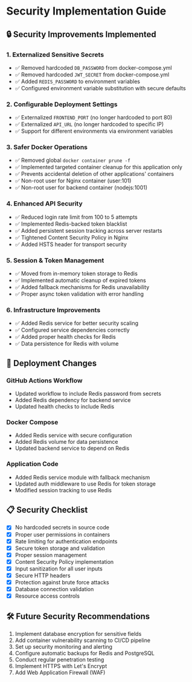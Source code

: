 # Security Implementation Guide

## 🔒 **Security Improvements Implemented**

### 1. **Externalized Sensitive Secrets**

- ✅ Removed hardcoded `DB_PASSWORD` from docker-compose.yml
- ✅ Removed hardcoded `JWT_SECRET` from docker-compose.yml
- ✅ Added `REDIS_PASSWORD` to environment variables
- ✅ Configured environment variable substitution with secure defaults

### 2. **Configurable Deployment Settings**

- ✅ Externalized `FRONTEND_PORT` (no longer hardcoded to port 80)
- ✅ Externalized `API_URL` (no longer hardcoded to specific IP)
- ✅ Support for different environments via environment variables

### 3. **Safer Docker Operations**

- ✅ Removed global `docker container prune -f`
- ✅ Implemented targeted container cleanup for this application only
- ✅ Prevents accidental deletion of other applications' containers
- ✅ Non-root user for Nginx container (user:101)
- ✅ Non-root user for backend container (nodejs:1001)

### 4. **Enhanced API Security**

- ✅ Reduced login rate limit from 100 to 5 attempts
- ✅ Implemented Redis-backed token blacklist
- ✅ Added persistent session tracking across server restarts
- ✅ Tightened Content Security Policy in Nginx
- ✅ Added HSTS header for transport security

### 5. **Session & Token Management**

- ✅ Moved from in-memory token storage to Redis
- ✅ Implemented automatic cleanup of expired tokens
- ✅ Added fallback mechanisms for Redis unavailability
- ✅ Proper async token validation with error handling

### 6. **Infrastructure Improvements**

- ✅ Added Redis service for better security scaling
- ✅ Configured service dependencies correctly
- ✅ Added proper health checks for Redis
- ✅ Data persistence for Redis with volume

## 🔄 **Deployment Changes**

### GitHub Actions Workflow

- Updated workflow to include Redis password from secrets
- Added Redis dependency for backend service
- Updated health checks to include Redis

### Docker Compose

- Added Redis service with secure configuration
- Added Redis volume for data persistence
- Updated backend service to depend on Redis

### Application Code

- Added Redis service module with fallback mechanism
- Updated auth middleware to use Redis for token storage
- Modified session tracking to use Redis

## 📋 **Security Checklist**

- [x] No hardcoded secrets in source code
- [x] Proper user permissions in containers
- [x] Rate limiting for authentication endpoints
- [x] Secure token storage and validation
- [x] Proper session management
- [x] Content Security Policy implementation
- [x] Input sanitization for all user inputs
- [x] Secure HTTP headers
- [x] Protection against brute force attacks
- [x] Database connection validation
- [x] Resource access controls

## 🛠️ **Future Security Recommendations**

1. Implement database encryption for sensitive fields
2. Add container vulnerability scanning to CI/CD pipeline
3. Set up security monitoring and alerting
4. Configure automatic backups for Redis and PostgreSQL
5. Conduct regular penetration testing
6. Implement HTTPS with Let's Encrypt
7. Add Web Application Firewall (WAF)
